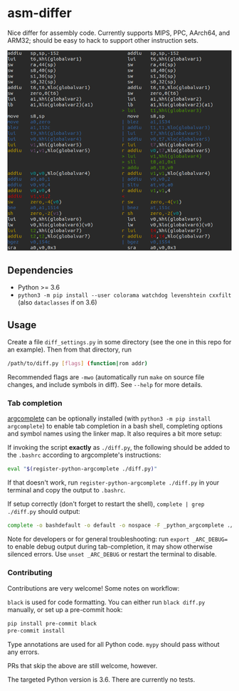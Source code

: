 # asm-differ

Nice differ for assembly code. Currently supports MIPS, PPC, AArch64, and ARM32; should be easy to hack to support other instruction sets.

![](screenshot.png)

## Dependencies

- Python >= 3.6
- `python3 -m pip install --user colorama watchdog levenshtein cxxfilt` (also `dataclasses` if on 3.6)

## Usage

Create a file `diff_settings.py` in some directory (see the one in this repo for an example). Then from that directory, run

```bash
/path/to/diff.py [flags] (function|rom addr)
```

Recommended flags are `-mwo` (automatically run `make` on source file changes, and include symbols in diff). See `--help` for more details.

### Tab completion

[argcomplete](https://kislyuk.github.io/argcomplete/) can be optionally installed (with `python3 -m pip install argcomplete`) to enable tab completion in a bash shell, completing options and symbol names using the linker map. It also requires a bit more setup:

If invoking the script **exactly** as `./diff.py`, the following should be added to the `.bashrc` according to argcomplete's instructions:

```bash
eval "$(register-python-argcomplete ./diff.py)"
```

If that doesn't work, run `register-python-argcomplete ./diff.py` in your terminal and copy the output to `.bashrc`.

If setup correctly (don't forget to restart the shell), `complete | grep ./diff.py` should output:

```bash
complete -o bashdefault -o default -o nospace -F _python_argcomplete ./diff.py
```

Note for developers or for general troubleshooting: run `export _ARC_DEBUG=` to enable debug output during tab-completion, it may show otherwise silenced errors. Use `unset _ARC_DEBUG` or restart the terminal to disable.

### Contributing

Contributions are very welcome! Some notes on workflow:

`black` is used for code formatting. You can either run `black diff.py` manually, or set up a pre-commit hook:
```bash
pip install pre-commit black
pre-commit install
```

Type annotations are used for all Python code. `mypy` should pass without any errors.

PRs that skip the above are still welcome, however.

The targeted Python version is 3.6. There are currently no tests.
